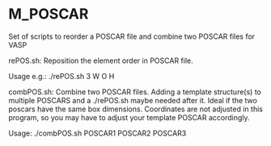 # M_POSCAR
Set of scripts to reorder a POSCAR file and combine two POSCAR files for VASP

rePOS.sh: Reposition the element order in POSCAR file.

Usage e.g.: ./rePOS.sh 3 W O H


combPOS.sh: Combine two POSCAR files. Adding a template structure(s) to multiple POSCARS and a ./rePOS.sh maybe needed after it. Ideal if the two poscars have the same box dimensions. Coordinates are not adjusted in this program, so you may have to adjust your template POSCAR accordingly.

Usage: ./combPOS.sh POSCAR1 POSCAR2 POSCAR3
